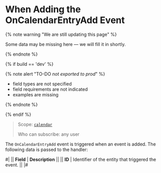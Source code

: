 # When Adding the OnCalendarEntryAdd Event

{% note warning "We are still updating this page" %}

Some data may be missing here — we will fill it in shortly.

{% endnote %}

{% if build == 'dev' %}

{% note alert "TO-DO _not exported to prod_" %}

- field types are not specified
- field requirements are not indicated
- examples are missing

{% endnote %}

{% endif %}

> Scope: [`calendar`](../../scopes/permissions.md)
>
> Who can subscribe: any user

The `OnCalendarEntryAdd` event is triggered when an event is added. The following data is passed to the handler:

#|
|| **Field** | **Description** ||
|| **ID** | Identifier of the entity that triggered the event. || 
|#
